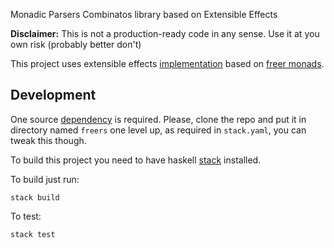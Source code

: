 Monadic Parsers Combinatos library based on Extensible Effects

**Disclaimer:** This is not a production-ready code in any sense. Use it at you own risk (probably better don't)

This project uses extensible effects [implementation](https://gitlab.com/queertypes/freer) based on [freer monads](http://okmij.org/ftp/Computation/free-monad.html).

## Development

One source [dependency](https://gitlab.com/queertypes/freer) is required. Please, clone the repo and put it in directory named `freers` one level up, as required in `stack.yaml`, you can tweak this though.

To build this project you need to have haskell [stack](http://docs.haskellstack.org/en/stable/README.html) installed.

To build just run:

```
stack build
```

To test:

```
stack test
```
